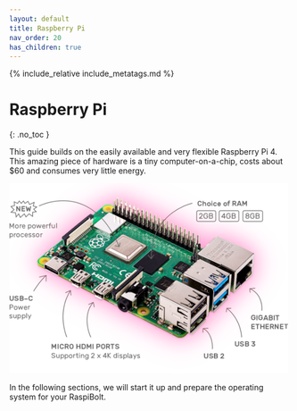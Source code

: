 ```yaml
---
layout: default
title: Raspberry Pi
nav_order: 20
has_children: true
---
```

<!-- markdownlint-disable MD014 MD022 MD025 MD040 -->
{% include_relative include_metatags.md %}

# Raspberry Pi
{: .no_toc }

This guide builds on the easily available and very flexible Raspberry Pi 4.
This amazing piece of hardware is a tiny computer-on-a-chip, costs about $60 and consumes very little energy.

![Raspberry Pi](../../images/raspberry-pi_hardware.png)

In the following sections, we will start it up and prepare the operating system for your RaspiBolt.
